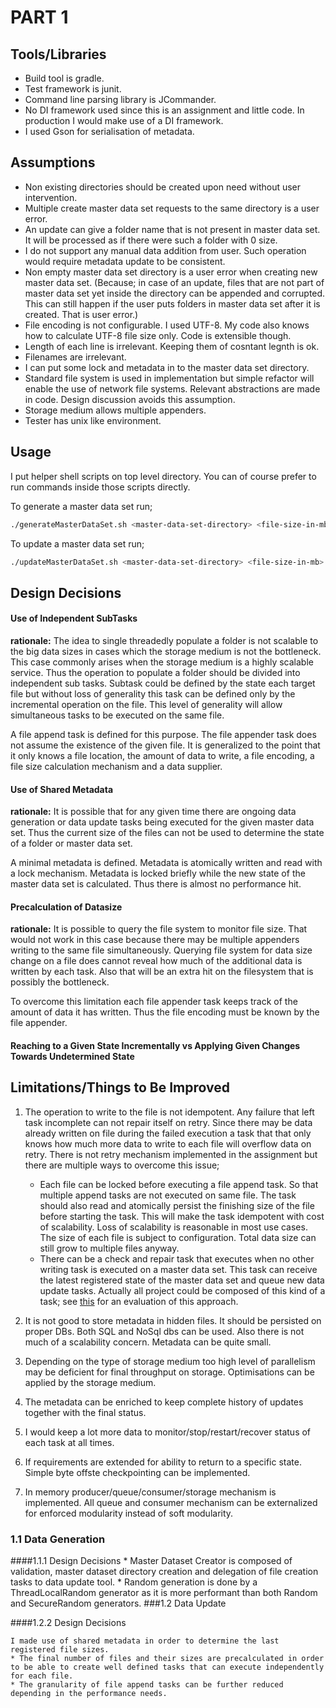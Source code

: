 # PART 1

## Tools/Libraries
* Build tool is gradle.
* Test framework is junit.
* Command line parsing library is JCommander.
* No DI framework used since this is an assignment and little code. In production I would make use of a DI framework.
* I used Gson for serialisation of metadata.

## Assumptions
* Non existing directories should be created upon need without user intervention.
* Multiple create master data set requests to the same directory is a user error.
* An update can give a folder name that is not present in master data set. It will be processed as if there were such a folder with 0 size.
* I do not support any manual data addition from user. Such operation would require metadata update to be consistent.
* Non empty master data set directory is a user error when creating new master data set. (Because; in case of an update, files that are not part of master data set yet inside the directory can be appended and corrupted. This can still happen if the user puts folders in master data set after it is created. That is user error.)  
* File encoding is not configurable. I used UTF-8. My code also knows how to calculate UTF-8 file size only. Code is extensible though. 
* Length of each line is irrelevant. Keeping them of cosntant legnth is ok.
* Filenames are irrelevant.
* I can put some lock and metadata in to the master data set directory. 
* Standard file system is used in implementation but simple refactor will enable the use of network file systems. Relevant abstractions are made in code. Design discussion avoids this assumption.
* Storage medium allows multiple appenders.
* Tester has unix like environment.

## Usage

I put helper shell scripts on top level directory. You can of course prefer to run commands inside those scripts directly.

To generate a master data set run; 
```zsh
./generateMasterDataSet.sh <master-data-set-directory> <file-size-in-mb> <folder-name-1>,<folder-size-1>,...,<folder-size-n>,<folder-name-n>
```

To update a master data set run; 
```zsh
./updateMasterDataSet.sh <master-data-set-directory> <file-size-in-mb> <folder-name-1>,<folder-size-1>,...,<folder-size-n>,<folder-name-n>
```

 


## Design Decisions
#### Use of Independent SubTasks
**rationale:** The idea to single threadedly populate a folder is not scalable to the big data sizes in cases which the storage medium is not the bottleneck. This case commonly arises when the storage medium is a highly scalable service. Thus the operation to populate a folder should be divided into independent sub tasks. Subtask could be defined by the state each target file but without loss of generality this task can be defined only by the incremental operation on the file. This level of generality will allow simultaneous tasks to be executed on the same file.

A file append task is defined for this purpose. The file appender task does not assume the existence of the given file. It is generalized to the point that it only knows a file location, the amount of data to write, a file encoding, a file size calculation mechanism and a data supplier.

#### Use of Shared Metadata
**rationale:** It is possible that for any given time there are ongoing data generation or data update tasks being executed for the given master data set. Thus the current size of the files can not be used to determine the state of a folder or master data set.

A minimal metadata is defined. Metadata is atomically written and read with a lock mechanism. Metadata is locked briefly while the new state of the master data set is calculated. Thus there is almost no performance hit.
  
#### Precalculation of Datasize
**rationale:** It is possible to query the file system to monitor file size. That would not work in this case because there may be multiple appenders writing to the same file simultaneously. Querying file system for data size change on a file does cannot reveal how much of the additional data is written by each task. Also that will be an extra hit on the filesystem that is possibly the bottleneck.

To overcome this limitation each file appender task keeps track of the amount of data it has written. Thus the file encoding must be known by the file appender.
  
#### <a name="approach_discussion"></a>Reaching to a Given State Incrementally vs Applying Given Changes Towards Undetermined State  

## Limitations/Things to Be Improved

1. The operation to write to the file is not idempotent. Any failure that left task incomplete can not repair itself on retry. Since there may be data already written on file during the failed execution a task that that only knows how much more data to write to each file will overflow data on retry.
There is not retry mechanism implemented in the assignment but there are multiple ways to overcome this issue;
    * Each file can be locked before executing a file append task. So that multiple append tasks are not executed on same file. The task should also read and atomically persist the finishing size of the file before starting the task. This will make the task idempotent with cost of scalability. Loss of scalability is reasonable in most use cases. The size of each file is subject to configuration. Total data size can still grow to multiple files anyway.
    * There can be a check and repair task that executes when no other writing task is executed on a master data set. This task can receive the latest registered state of the master data set and queue new data update tasks. Actually all project could be composed of this kind of a task; see [this](#approach_discussion) for an evaluation of this approach. 
  
2. It is not good to store metadata in hidden files. It should be persisted on proper DBs. Both SQL and NoSql dbs can be used. Also there is not much of a scalability concern. Metadata can be quite small.

3. Depending on the type of storage medium too high level of parallelism may be deficient for final throughput on storage. Optimisations can be applied by the storage medium.

4. The metadata can be enriched to keep complete history of updates together with the final status. 

5. I would keep a lot more data to monitor/stop/restart/recover status of each task at all times.

6. If requirements are extended for ability to return to a specific state. Simple byte offste checkpointing can be implemented. 

7. In memory producer/queue/consumer/storage mechanism is implemented. All queue and consumer mechanism can be externalized for enforced modularity instead of soft modularity.



### 1.1 Data Generation

####1.1.1 Design Decisions
    * Master Dataset Creator is composed of validation, master dataset directory creation and delegation of file creation tasks to data update tool.
    * Random generation is done by a ThreadLocalRandom generator as it is more performant than both Random and SecureRandom generators.
###1.2 Data Update


####1.2.2 Design Decisions
    
    I made use of shared metadata in order to determine the last registered file sizes.
    * The final number of files and their sizes are precalculated in order to be able to create well defined tasks that can execute independently for each file.
    * The granularity of file append tasks can be further reduced depending in the performance needs.